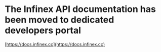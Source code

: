 # The Infinex API documentation has been moved to dedicated developers portal
[https://docs.infinex.cc](https://docs.infinex.cc)
